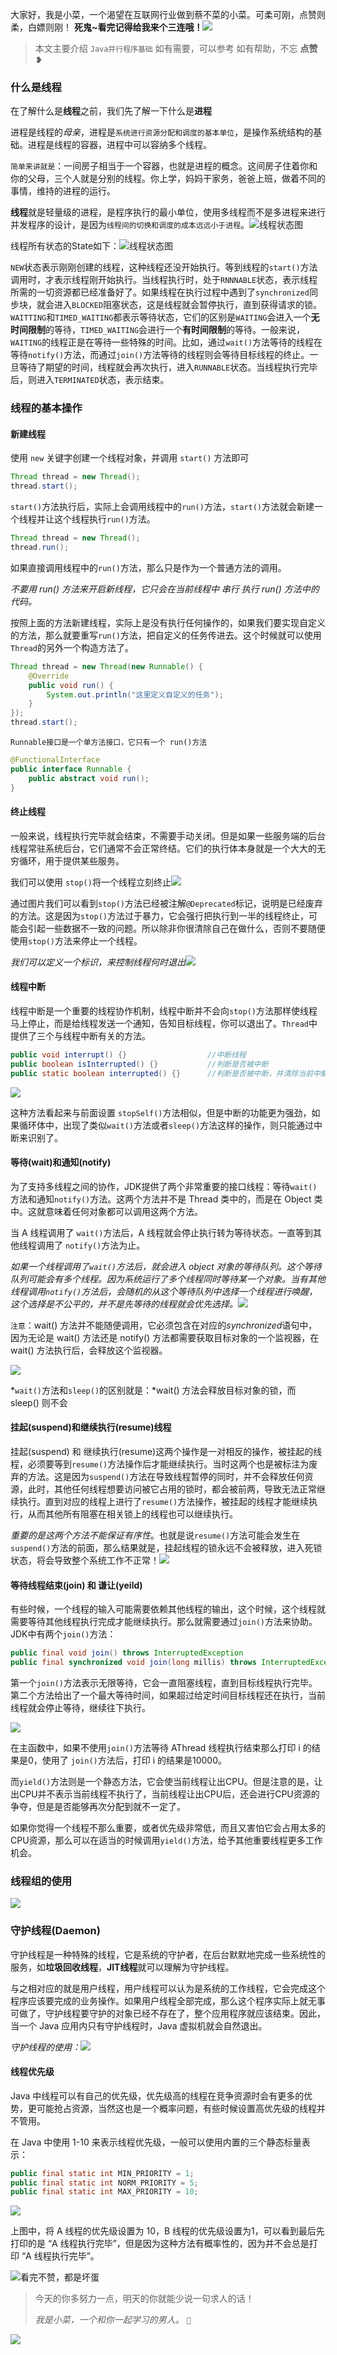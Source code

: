 大家好，我是小菜，一个渴望在互联网行业做到蔡不菜的小菜。可柔可刚，点赞则柔，白嫖则刚！
**死鬼~看完记得给我来个三连哦！**![](https://user-gold-cdn.xitu.io/2020/4/11/17169c46045528af?w=240&h=224&f=jpeg&s=7529)

> 本文主要介绍 `Java并行程序基础`
> 如有需要，可以参考
> 如有帮助，不忘 **点赞** ❥

### 什么是线程

在了解什么是**线程**之前，我们先了解一下什么是**进程**

进程是线程的*母亲*，进程是`系统进行资源分配和调度的基本单位`，是操作系统结构的基础。进程是线程的容器，进程中可以容纳多个线程。

`简单来讲就是`：一间房子相当于一个容器，也就是进程的概念。这间房子住着你和你的父母，三个人就是分别的线程。你上学，妈妈干家务，爸爸上班，做着不同的事情，维持的进程的运行。

**线程**就是轻量级的进程，是程序执行的最小单位，使用多线程而不是多进程来进行并发程序的设计，是因为`线程间的切换和调度的成本远远小于进程`。![线程状态图](https://ae01.alicdn.com/kf/H3bf8acb2c3094cb48ba3cef18cb3b699j.jpg)

线程所有状态的State如下：![线程状态图](https://ae01.alicdn.com/kf/H7d2767632351453a994e3e69d0ec4ac54.jpg)

`NEW`状态表示刚刚创建的线程，这种线程还没开始执行。等到线程的`start()`方法调用时，才表示线程刚开始执行。当线程执行时，处于`RNNNABLE`状态，表示线程所需的一切资源都已经准备好了。如果线程在执行过程中遇到了`synchronized`同步块，就会进入`BLOCKED`阻塞状态，这是线程就会暂停执行，直到获得请求的锁。`WAITTING`和`TIMED_WAITING`都表示等待状态，它们的区别是`WAITING`会进入一个**无时间限制**的等待，`TIMED_WAITING`会进行一个**有时间限制**的等待。一般来说，`WAITING`的线程正是在等待一些特殊的时间。比如，通过`wait()`方法等待的线程在等待`notify()`方法，而通过`join()`方法等待的线程则会等待目标线程的终止。一旦等待了期望的时间，线程就会再次执行，进入`RUNNABLE`状态。当线程执行完毕后，则进入`TERMINATED`状态，表示结束。

### 线程的基本操作

#### 新建线程

使用 `new` 关键字创建一个线程对象，并调用 `start()` 方法即可

```java
Thread thread = new Thread();
thread.start();
```

`start()`方法执行后，实际上会调用线程中的`run()`方法，`start()`方法就会新建一个线程并让这个线程执行`run()`方法。

```java
Thread thread = new Thread();
thread.run();
```

如果直接调用线程中的`run()`方法，那么只是作为一个普通方法的调用。

*不要用 run() 方法来开启新线程，它只会在当前线程中 串行 执行 run() 方法中的代码。*

按照上面的方法新建线程，实际上是没有执行任何操作的，如果我们要实现自定义的方法，那么就要重写`run()`方法，把自定义的任务传进去。这个时候就可以使用`Thread`的另外一个构造方法了。

```java
Thread thread = new Thread(new Runnable() {
    @Override
    public void run() {
        System.out.println("这里定义自定义的任务");
    }
});
thread.start();
```

`Runnable接口是一个单方法接口，它只有一个 run()方法`

```java
@FunctionalInterface
public interface Runnable {
    public abstract void run();
}
```

#### 终止线程

一般来说，线程执行完毕就会结束，不需要手动关闭。但是如果一些服务端的后台线程常驻系统后台，它们通常不会正常终结。它们的执行体本身就是一个大大的无穷循环，用于提供某些服务。

我们可以使用 `stop()`将一个线程立刻终止![](https://ae01.alicdn.com/kf/Hc5f49f48107045d8845ef206df62fdbca.jpg)

通过图片我们可以看到`stop()`方法已经被注解`@Deprecated`标记，说明是已经废弃的方法。这是因为`stop()`方法过于暴力，它会强行把执行到一半的线程终止，可能会引起一些数据不一致的问题。所以除非你很清除自己在做什么，否则不要随便使用`stop()`方法来停止一个线程。

*我们可以定义一个标识，来控制线程何时退出*![](https://ae01.alicdn.com/kf/H6d80f73d637445b597067dc0c34c1a702.jpg)

#### 线程中断

线程中断是一个重要的线程协作机制，线程中断并不会向`stop()`方法那样使线程马上停止，而是给线程发送一个通知，告知目标线程，你可以退出了。`Thread`中提供了三个与线程中断有关的方法。

```java
public void interrupt() {}					//中断线程
public boolean isInterrupted() {}			//判断是否被中断
public static boolean interrupted() {}		//判断是否被中断，并清除当前中断状态
```

![](https://ae01.alicdn.com/kf/H74470f6782f845818bb51786ecd43d3bh.jpg)

这种方法看起来与前面设置 `stopSelf()`方法相似，但是中断的功能更为强劲，如果循环体中，出现了类似`wait()`方法或者`sleep()`方法这样的操作，则只能通过中断来识别了。

#### 等待(wait)和通知(notify)

为了支持多线程之间的协作，JDK提供了两个非常重要的接口线程：等待`wait()`方法和通知`notify()`方法。这两个方法并不是 Thread 类中的，而是在 Object 类中。这就意味着任何对象都可以调用这两个方法。

当 A 线程调用了 `wait()`方法后，A 线程就会停止执行转为等待状态。一直等到其他线程调用了 `notify()`方法为止。

*如果一个线程调用了`wait()`方法后，就会进入 object 对象的等待队列。这个等待队列可能会有多个线程。因为系统运行了多个线程同时等待某一个对象。当有其他线程调用`notify()`方法后，会随机的从这个等待队列中选择一个线程进行唤醒，这个选择是不公平的，并不是先等待的线程就会优先选择。*![](https://ae01.alicdn.com/kf/H69986ccb54074ca78cee1e5fcd071eb6Q.jpg)

`注意`：wait() 方法并不能随便调用，它必须包含在对应的*synchronized*语句中，因为无论是 wait() 方法还是 notify() 方法都需要获取目标对象的一个监视器，在 wait() 方法执行后，会释放这个监视器。

![](https://ae01.alicdn.com/kf/H8f20c40a006c49e89e124426f0ce2437K.jpg)

*`wait()`方法和`sleep()`的区别就是：*wait() 方法会释放目标对象的锁，而 sleep() 则不会

#### 挂起(suspend)和继续执行(resume)线程

挂起(suspend) 和 继续执行(resume)这两个操作是一对相反的操作，被挂起的线程，必须要等到`resume()`方法操作后才能继续执行。当时这两个也是被标注为废弃的方法。这是因为`suspend()`方法在导致线程暂停的同时，并不会释放任何资源，此时，其他任何线程想要访问被它占用的锁时，都会被前两，导致无法正常继续执行。直到对应的线程上进行了`resume()`方法操作，被挂起的线程才能继续执行，从而其他所有阻塞在相关锁上的线程也可以继续执行。

*重要的是这两个方法不能保证有序性*。也就是说`resume()`方法可能会发生在`suspend()`方法的前面，那么结果就是，挂起线程的锁永远不会被释放，进入死锁状态，将会导致整个系统工作不正常！![](https://ae01.alicdn.com/kf/H78351e2a9e084db0af522d9aa8f794a8c.jpg)

#### 等待线程结束(join) 和 谦让(yeild)

有些时候，一个线程的输入可能需要依赖其他线程的输出，这个时候，这个线程就需要等待其他线程执行完成才能继续执行。那么就需要通过`join()`方法来协助。JDK中有两个`join()`方法：

```java
public final void join() throws InterruptedException 
public final synchronized void join(long millis) throws InterruptedException
```

第一个`join()`方法表示无限等待，它会一直阻塞线程，直到目标线程执行完毕。第二个方法给出了一个最大等待时间，如果超过给定时间目标线程还在执行，当前线程就会停止等待，继续往下执行。

![](https://ae01.alicdn.com/kf/Hfd55df0aac3c46ef84fa69407b056d882.jpg)

在主函数中，如果不使用`join()`方法等待 AThread 线程执行结束那么打印 i 的结果是0，使用了 `join()`方法后，打印 i 的结果是10000。

而`yield()`方法则是一个静态方法，它会使当前线程让出CPU。但是注意的是，让出CPU并不表示当前线程不执行了，当前线程让出CPU后，还会进行CPU资源的争夺，但是是否能够再次分配到就不一定了。

如果你觉得一个线程不那么重要，或者优先级非常低，而且又害怕它会占用太多的CPU资源，那么可以在适当的时候调用`yield()`方法，给予其他重要线程更多工作机会。

### 线程组的使用

![](https://ae01.alicdn.com/kf/H38feaf2745b246fb988a69915bce5ba7J.jpg)

### 守护线程(Daemon)

守护线程是一种特殊的线程，它是系统的守护者，在后台默默地完成一些系统性的服务，如**垃圾回收线程**，**JIT线程**就可以理解为守护线程。

与之相对应的就是用户线程，用户线程可以认为是系统的工作线程，它会完成这个程序应该要完成的业务操作。如果用户线程全部完成，那么这个程序实际上就无事可做了，守护线程要守护的对象已经不存在了，整个应用程序就应该结束。因此，当一个 Java 应用内只有守护线程时，Java 虚拟机就会自然退出。

*守护线程的使用：*![](https://ae01.alicdn.com/kf/H963d8b46b70c4ccd88d33dec18ae34d5Z.jpg)

#### 线程优先级

Java 中线程可以有自己的优先级，优先级高的线程在竞争资源时会有更多的优势，更可能抢占资源，当然这也是一个概率问题，有些时候设置高优先级的线程并不管用。

在 Java 中使用 1-10 来表示线程优先级，一般可以使用内置的三个静态标量表示：

```java
public final static int MIN_PRIORITY = 1;
public final static int NORM_PRIORITY = 5;
public final static int MAX_PRIORITY = 10;
```

![](https://ae01.alicdn.com/kf/Hdb4e2d7f4ec6409da3ed748d1b236c69Z.jpg)

上图中，将 A 线程的优先级设置为 10，B 线程的优先级设置为1，可以看到最后先打印的是 “A 线程执行完毕”，但是因为这种方法有概率性的，因为并不会总是打印 “A 线程执行完毕”。

![看完不赞，都是坏蛋](https://imgconvert.csdnimg.cn/aHR0cHM6Ly93d3cuNTJkb3V0dS5jbi9zdGF0aWMvdGVtcC9waWMvOWJkNjhkMTUwZjA3ODdjNTYwYTQzOWRhMzU5YTU4MGEucG5n?x-oss-process=image/format,png#pic_center)

> 今天的你多努力一点，明天的你就能少说一句求人的话！
>
> *我是小菜，一个和你一起学习的男人。* `💋`

![](https://ae01.alicdn.com/kf/Hb629ca31c8724c32ae34955d3478e139Q.jpg)